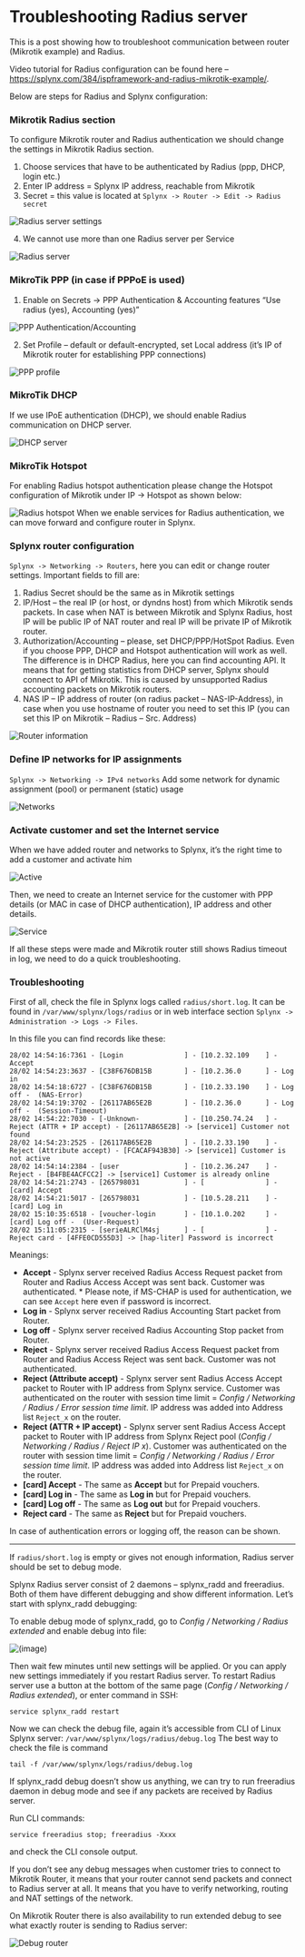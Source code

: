 Troubleshooting Radius server
==========

This is a post showing how to troubleshoot communication between router (Mikrotik example) and Radius.

Video tutorial for Radius configuration can be found here – https://splynx.com/384/ispframework-and-radius-mikrotik-example/.

Below are steps for Radius and Splynx configuration:


### Mikrotik Radius section
To configure Mikrotik router and Radius authentication we should change the settings in Mikrotik Radius section.
1. Choose services that have to be authenticated by Radius (ppp, DHCP, login etc.)
2. Enter IP address = Splynx IP address, reachable from Mikrotik
3. Secret = this value is located at `Splynx -> Router -> Edit -> Radius secret`

  ![Radius server settings](mikrotik_router_radius.png)

4. We cannot use more than one Radius server per Service

  ![Radius server](router_radius.png)



### MikroTik PPP (in case if PPPoE is used)
1. Enable on Secrets -> PPP Authentication & Accounting features “Use radius (yes), Accounting (yes)”

![PPP Authentication/Accounting](PPP_Authentication.png)

2. Set Profile – default or default-encrypted, set Local address (it’s IP of Mikrotik router for establishing PPP connections)

![PPP profile](PPP_local_address.png)



### MikroTik DHCP

If we use IPoE authentication (DHCP), we should enable Radius communication on DHCP server.

![DHCP server](radius_dhcp.png)



### MikroTik Hotspot
For enabling Radius hotspot authentication please change the Hotspot configuration of Mikrotik under IP -> Hotspot as shown below:

![Radius hotspot](radius_hotspot.png)
When we enable services for Radius authentication, we can move forward and configure router in Splynx.



### Splynx router configuration

`Splynx -> Networking -> Routers`, here you can edit or change router settings. Important fields to fill are:
1. Radius Secret should be the same as in Mikrotik settings
2. IP/Host –  the real IP (or host, or dyndns host) from which Mikrotik sends packets. In case when NAT is between Mikrotik and Splynx Radius, host IP will be public IP of NAT router and real IP will be private IP of Mikrotik router.
3. Authorization/Accounting – please, set DHCP/PPP/HotSpot Radius. Even if you choose PPP, DHCP and Hotspot authentication will work as well. The difference is in DHCP Radius, here you can find accounting API. It means that for getting statistics from DHCP server, Splynx should connect to API of Mikrotik. This is caused by unsupported Radius accounting packets on Mikrotik routers.
4. NAS IP – IP address of router (on radius packet – NAS-IP-Address), in case when you use hostname of router you need to set this IP (you can set this IP on Mikrotik  – Radius – Src. Address)

![Router information](router_info.png)


### Define IP networks for IP assignments

`Splynx -> Networking -> IPv4 networks`
Add some network for dynamic assignment (pool) or permanent (static) usage

![Networks](networks.png)


### Activate customer and set the Internet service

When we have added router and networks to Splynx, it’s the right time to add a customer and activate him

![Active](active.png)


Then, we need to create an Internet service for the customer with PPP details (or MAC in case of DHCP authentication), IP address and other details.

![Service](service.png)

If all these steps were made and Mikrotik router still shows Radius timeout in log, we need to do a quick troubleshooting.


### Troubleshooting

First of all, check the file in Splynx logs called `radius/short.log`. It can be found in `/var/www/splynx/logs/radius` or in web interface section `Splynx -> Administration -> Logs -> Files`.

In this file you can find records like these:
```
28/02 14:54:16:7361 - [Login               ] - [10.2.32.109    ] - Accept
28/02 14:54:23:3637 - [C38F676DB15B        ] - [10.2.36.0      ] - Log in
28/02 14:54:18:6727 - [C38F676DB15B        ] - [10.2.33.190    ] - Log off -  (NAS-Error)
28/02 14:54:19:3702 - [26117AB65E2B        ] - [10.2.36.0      ] - Log off -  (Session-Timeout)
28/02 14:54:22:7030 - [-Unknown-           ] - [10.250.74.24   ] - Reject (ATTR + IP accept) - [26117AB65E2B] -> [service1] Customer not found
28/02 14:54:23:2525 - [26117AB65E2B        ] - [10.2.33.190    ] - Reject (Attribute accept) - [FCACAF943B30] -> [service1] Customer is not active
28/02 14:54:14:2384 - [user                ] - [10.2.36.247    ] - Reject - [B4FBE4ACFCC2] -> [service1] Customer is already online
28/02 14:54:21:2743 - [265798031           ] - [               ] - [card] Accept
28/02 14:54:21:5017 - [265798031           ] - [10.5.28.211    ] - [card] Log in
28/02 15:10:35:6518 - [voucher-login       ] - [10.1.0.202     ] - [card] Log off -  (User-Request)
28/02 15:11:05:2315 - [serieALRClM4sj      ] - [               ] - Reject card - [4FFE0CD555D3] -> [hap-liter] Password is incorrect
```
Meanings:
* **Accept** - Splynx server received Radius Access Request packet from Router and Radius Access Accept was sent back. Customer was authenticated.
\* Please note, if MS-CHAP is used for authentication, we can see `Accept` here even if password is incorrect.
* **Log in** - Splynx server received Radius Accounting Start packet from Router.
* **Log off** - Splynx server received Radius Accounting Stop packet from Router.
* **Reject** - Splynx server received Radius Access Request packet from Router and Radius Access Reject was sent back. Customer was not authenticated.
* **Reject (Attribute accept)** - Splynx server sent Radius Access Accept packet to Router with IP address from Splynx service. Customer was authenticated on the router with session time limit = *Config / Networking / Radius / Error session time limit*. IP address was added into Address list `Reject_x` on the router.
* **Reject (ATTR + IP accept)** - Splynx server sent Radius Access Accept packet to Router with IP address from Splynx Reject pool (*Config / Networking / Radius / Reject IP x*). Customer was authenticated on the router with session time limit = *Config / Networking / Radius / Error session time limit*. IP address was added into Address list `Reject_x` on the router.
* **\[card\] Accept** - The same as **Accept** but for Prepaid vouchers.
* **\[card\] Log in** - The same as **Log in** but for Prepaid vouchers.
* **\[card\] Log off** - The same as **Log out** but for Prepaid vouchers.
* **Reject card** - The same as **Reject** but for Prepaid vouchers.

In case of authentication errors or logging off, the reason can be shown.

---

If `radius/short.log` is empty or gives not enough information, Radius server should be set to debug mode.

Splynx Radius server consist of 2 daemons – splynx_radd and freeradius. Both of them have different debugging and show different information. Let’s start with splynx_radd debugging:

To enable debug mode of splynx_radd, go to *Config / Networking / Radius extended* and enable debug into file:

![(image)](splynx_radd_debug.png)

Then wait few minutes until new settings will be applied. Or you can apply new settings immediately if you restart Radius server.
To restart Radius server use a button at the bottom of the same page (*Config / Networking / Radius extended*), or enter command in SSH:
```
service splynx_radd restart
```

Now we can check the debug file, again it’s accessible from CLI of Linux Splynx server:
`/var/www/splynx/logs/radius/debug.log` 
The best way to check the file is command
```
tail -f /var/www/splynx/logs/radius/debug.log
```

If splynx_radd debug doesn’t show us anything, we can try to run freeradius daemon in debug mode and see if any packets are received by Radius server.

Run CLI commands:
```
service freeradius stop; freeradius -Xxxx
```
and check the CLI console output.


If you don’t see any debug messages when customer tries to connect to Mikrotik Router, it means that your router cannot send packets and connect to Radius server at all. It means that you have to verify networking, routing and NAT settings of the network.

On Mikrotik Router there is also availability to run extended debug to see what exactly router is sending to Radius server:

![Debug router](debug_router.png)
